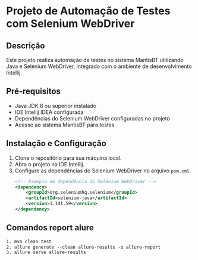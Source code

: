 # Projeto de Automação de Testes com Selenium WebDriver

## Descrição
Este projeto realiza automação de testes no sistema MantisBT utilizando Java e Selenium WebDriver, integrado com o ambiente de desenvolvimento Intellij.

## Pré-requisitos
- Java JDK 8 ou superior instalado
- IDE Intellij IDEA configurada
- Dependências do Selenium WebDriver configuradas no projeto
- Acesso ao sistema MantisBT para testes

## Instalação e Configuração
1. Clone o repositório para sua máquina local.
2. Abra o projeto na IDE Intellij.
3. Configure as dependências do Selenium WebDriver no arquivo `pom.xml`.
   ```xml
   <!-- Exemplo de dependência do Selenium WebDriver -->
   <dependency>
       <groupId>org.seleniumhq.selenium</groupId>
       <artifactId>selenium-java</artifactId>
       <version>3.141.59</version>
   </dependency>

## Comandos report alure 
 ```xml
1. mvn clean test 
2. allure generate --clean allure-results -o allure-report
3. allure serve allure-results
